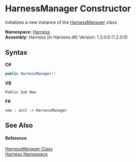# HarnessManager Constructor 
 

Initializes a new instance of the <a href="a3e77946-5ee3-52a9-4064-afb16e38708c">HarnessManager</a> class

**Namespace:**&nbsp;<a href="c306edfe-5c5e-b933-d794-fef44c8f4ffc">Harness</a><br />**Assembly:**&nbsp;Harness (in Harness.dll) Version: 1.2.0.0 (1.2.0.0)

## Syntax

**C#**<br />
``` C#
public HarnessManager()
```

**VB**<br />
``` VB
Public Sub New
```

**F#**<br />
``` F#
new : unit -> HarnessManager
```


## See Also


#### Reference
<a href="a3e77946-5ee3-52a9-4064-afb16e38708c">HarnessManager Class</a><br /><a href="c306edfe-5c5e-b933-d794-fef44c8f4ffc">Harness Namespace</a><br />